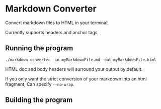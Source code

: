 # Markdown Converter

Convert markdown files to HTML in your terminal!

Currently supports headers and anchor tags.

## Running the program
`./markdown-converter -in myMarkdownFile.md -out myMarkdownFile.html` 

HTML doc and body headers will surround your output by default.

If you only want the strict conversion of your markdown into an html fragment, 
Can specify `--no-wrap`. 

## Building the program

